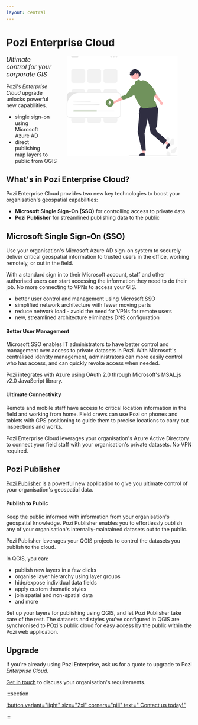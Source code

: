 ```yaml
---
layout: central
---
```


# Pozi Enterprise Cloud

<img src="/static/img/undraw/undraw_os_upgrade_re_r0qa.svg" alt="" style="float:right;width:300px;margin:0px 40px;">

<big>*Ultimate control for your corporate GIS*</big>

Pozi's *Enterprise Cloud* upgrade unlocks powerful new capabilities.

- single sign-on using Microsoft Azure AD
- direct publishing map layers to public from QGIS

## What's in Pozi Enterprise Cloud?

Pozi Enterprise Cloud provides two new key technologies to boost your organisation's geospatial capabilities:

- **Microsoft Single Sign-On (SSO)** for controlling access to private data
- **Pozi Publisher** for streamlined publishing data to the public

## Microsoft Single Sign-On (SSO)

Use your organisation's Microsoft Azure AD sign-on system to securely deliver critical geospatial information to trusted users in the office, working remotely, or out in the field.

With a standard sign in to their Microsoft account, staff and other authorised users can start accessing the information they need to do their job. No more connecting to VPNs to access your GIS.

- better user control and management using Microsoft SSO
- simplified network architecture with fewer moving parts
- reduce network load - avoid the need for VPNs for remote users
- new, streamlined architecture eliminates DNS configuration

#### Better User Management

Microsoft SSO enables IT administrators to have better control and management over access to private datasets in Pozi. With Microsoft's centralised identity management, administrators can more easily control who has access, and can quickly revoke access when needed.

Pozi integrates with Azure using OAuth 2.0 through Microsoft's MSAL.js v2.0 JavaScript library.

#### Ultimate Connectivity

Remote and mobile staff have access to critical location information in the field and working from home. Field crews can use Pozi on phones and tablets with GPS positioning to guide them to precise locations to carry out inspections and works.

Pozi Enterprise Cloud leverages your organisation's Azure Active Directory to connect your field staff with your organisation's private datasets. No VPN required.

## Pozi Publisher

[Pozi Publisher](/publisher/) is a powerful new application to give you ultimate control of your organisation's geospatial data.

#### Publish to Public

Keep the public informed with information from your organisation's geospatial knowledge. Pozi Publisher enables you to effortlessly publish any of your organisation's internally-maintained datasets out to the public.

Pozi Publisher leverages your QGIS projects to control the datasets you publish to the cloud.

In QGIS, you can:

- publish new layers in a few clicks
- organise layer hierarchy using layer groups
- hide/expose individual data fields
- apply custom thematic styles
- join spatial and non-spatial data
- and more

Set up your layers for publishing using QGIS, and let Pozi Publisher take care of the rest. The datasets and styles you've configured in QGIS are synchronised to POzi's public cloud for easy access by the public within the Pozi web application.

## Upgrade

If you're already using Pozi Enterprise, ask us for a quote to upgrade to Pozi *Enterprise Cloud*.

[Get in touch](/contact/) to discuss your organisation's requirements.

:::section

[!button variant="light" size="2xl" corners="pill" text="&nbsp;Contact us today!"](/contact/)

:::
